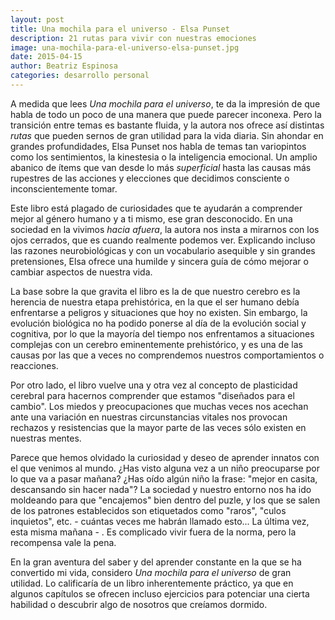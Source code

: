 ```yaml
---
layout: post
title: Una mochila para el universo - Elsa Punset
description: 21 rutas para vivir con nuestras emociones
image: una-mochila-para-el-universo-elsa-punset.jpg
date: 2015-04-15
author: Beatriz Espinosa
categories: desarrollo personal
---
```


A medida que lees *Una mochila para el universo*, te da la impresión de que
habla de todo un poco de una manera que puede parecer inconexa. Pero la
transición entre temas es bastante fluida, y la autora nos ofrece así distintas
*rutas* que pueden sernos de gran utilidad para la vida diaria. Sin ahondar en
grandes profundidades, Elsa Punset nos habla de temas tan variopintos como los
sentimientos, la  kinestesia o la  inteligencia emocional. Un amplio abanico de
ítems que van desde lo más *superficial* hasta las causas más rupestres de las
acciones y elecciones que decidimos consciente o inconscientemente tomar.

Este libro está plagado de curiosidades que te ayudarán a comprender mejor al
género humano y a ti mismo, ese gran desconocido. En una sociedad en la vivimos
*hacia afuera*, la autora nos insta a mirarnos con los ojos cerrados, que es
cuando realmente podemos ver. Explicando incluso las razones neurobiológicas y
con un vocabulario asequible y sin grandes pretensiones, Elsa ofrece una
humilde y sincera guía de cómo mejorar o cambiar aspectos de nuestra vida.

La base sobre la que gravita el libro es la de que nuestro cerebro es la
herencia de nuestra etapa prehistórica, en la que el ser humano debía
enfrentarse a peligros y situaciones que hoy no existen. Sin embargo, la
evolución biológica no ha podido ponerse al día de la evolución social y
cognitiva, por lo que la mayoría del tiempo nos enfrentamos a situaciones
complejas con un cerebro eminentemente prehistórico, y es una de las causas por
las que a veces no comprendemos nuestros comportamientos o reacciones.

Por otro lado, el libro vuelve una y otra vez al concepto de plasticidad
cerebral para hacernos comprender que estamos "diseñados para el cambio". Los
miedos y preocupaciones que muchas veces nos acechan ante una variación en
nuestras circunstancias vitales nos provocan rechazos y resistencias que la
mayor parte de las veces sólo existen en nuestras mentes.

Parece que hemos olvidado la curiosidad y deseo de aprender innatos con el que
venimos al mundo. ¿Has visto alguna vez a un niño preocuparse por lo que va a
pasar mañana? ¿Has oído algún niño la frase: "mejor en casita, descansando sin
hacer nada"? La sociedad y nuestro entorno nos ha ido moldeando para que
"encajemos" bien dentro del puzle, y los que se salen de los patrones
establecidos son etiquetados como "raros", "culos inquietos", etc. - cuántas
veces me habrán llamado esto... La última vez, esta misma mañana - . Es
complicado vivir fuera de la norma, pero la recompensa vale la pena.

En la gran aventura del saber y del aprender constante en la que se ha
convertido mi vida, considero *Una mochila para el universo* de gran utilidad.
Lo calificaría de un libro inherentemente práctico, ya que en algunos capítulos
se ofrecen incluso ejercicios para potenciar una cierta habilidad o descubrir
algo de nosotros que creíamos dormido.
